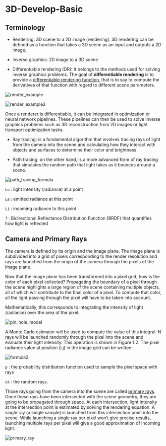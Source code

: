 # 3D-Develop-Basic

## Terminology

- Rendering: 3D scene to a 2D image (rendering).
3D rendering can be defined as a function that takes a 3D scene as an input and outputs a 2D image.

- Inverse graphics: 2D image to a 3D scene

- Differentiable rendering (DR):  It belongs to the methods used for solving inverse graphics problems.
The goal of **differentiable rendering** is to provide a <U>differentiable rendering function</U>, that is to say to compute the derivatives of that function with regard to different scene parameters.

![render_example](https://blog.qarnot.com/wp-content/uploads/2021/10/2.png)


![render_example2](https://blog.qarnot.com/wp-content/uploads/2021/10/3.png)

Once a renderer is differentiable, it can be integrated in optimization or neural network pipelines. These pipelines can then be used to solve inverse graphics problems such as 3D reconstruction from 2D images or light transport optimization tasks.

- Ray tracing: is a fundamental algorithm that involves tracing rays of light from the camera into the scene and calculating how they interact with objects and surfaces to determine their color and brightness

- Path tracing: on the other hand, is a more advanced form of ray tracing that simulates the random path that light takes as it bounces around a scene.

![path_tracing_formula](https://blog.qarnot.com/wp-content/uploads/2021/10/4.png)


`Lo` : light intensity (radiance) at a point

`Le` : emitted radiance at this point

`Li` : incoming radiance to this point

`f` : Bidirectional Reflectance Distribution Function (BRDF) that quantifies how light is reflected

## Camera and Primary Rays

The camera is defined by its origin and the image plane. The image plane is subdivided into a grid of pixels corresponding to the render resolution and rays are launched from the origin of the camera through the pixels of the image plane.

Now that the image plane has been transformed into a pixel grid, how is the color of each pixel collected? Propagating the boundary of a pixel through the scene highlights a large region of the scene containing multiple objects, all of which will contribute to the final color of a pixel. To compute that color, all the light passing through the pixel will have to be taken into account. 

Mathematically, this corresponds to integrating the intensity of light (radiance) over the area of the pixel. 

![pin_hole_model](https://blog.qarnot.com/wp-content/uploads/2021/10/5.png)

 A Monte Carlo estimator will be used to compute the value of this integral: N rays will be launched randomly through the pixel into the scene and evaluate their light intensity. This operation is shown in Figure 1.2. The pixel radiance value at position (i,j) in the image grid can be written:

 ![formula2](https://blog.qarnot.com/wp-content/uploads/2021/10/6.png)

`p` : the probability distribution function used to sample the pixel space with rays

`uk` : the random rays.

Those rays going from the camera into the scene are called <u>primary rays</u>. Once these rays have been intersected with the scene geometry, they are going to be propagated through space. At each intersection, light intensity at the intersection point is estimated by solving the rendering equation.
A single ray (a single sample) is launched from this intersection point into the scene. While launching a single ray per pixel won’t give precise results, launching multiple rays per pixel will give a good approximation of incoming light.

![primary_ray](https://blog.qarnot.com/wp-content/uploads/2021/10/7.png)

